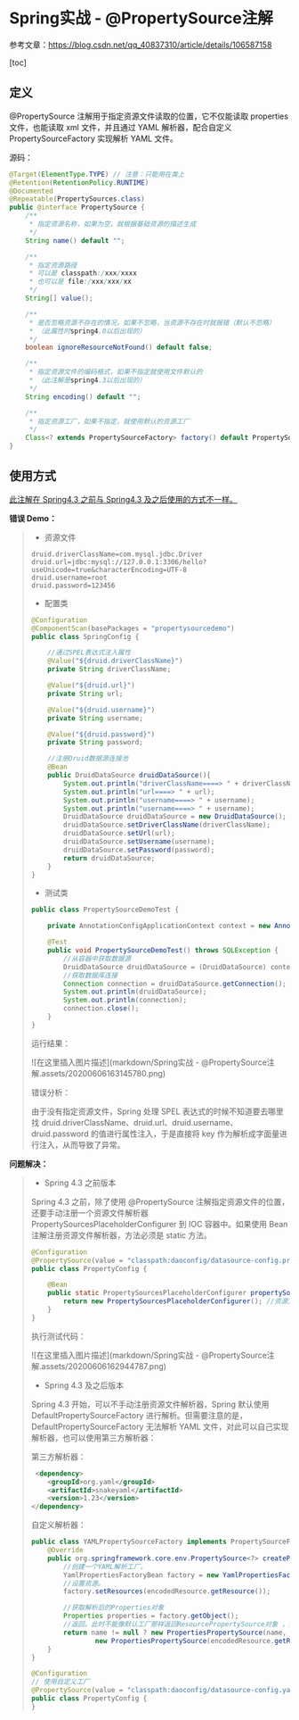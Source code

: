 # Spring实战 - @PropertySource注解

参考文章：https://blog.csdn.net/qq_40837310/article/details/106587158

[toc]



## 定义

@PropertySource 注解用于指定资源文件读取的位置，它不仅能读取 properties 文件，也能读取 xml 文件，并且通过 YAML 解析器，配合自定义PropertySourceFactory 实现解析 YAML 文件。

源码：

```java
@Target(ElementType.TYPE) // 注意：只能用在类上
@Retention(RetentionPolicy.RUNTIME)
@Documented
@Repeatable(PropertySources.class)
public @interface PropertySource {
	/**
	 * 指定资源名称，如果为空，就根据基础资源的描述生成
	 */
	String name() default "";

	/**
	 * 指定资源路径
	 * 可以是 classpath:/xxx/xxxx
	 * 也可以是 file:/xxx/xxx/xx
	 */
	String[] value();

	/**
	 * 是否忽略资源不存在的情况，如果不忽略，当资源不存在时就报错（默认不忽略）
	 * （此属性时spring4.0以后出现的）
	 */
	boolean ignoreResourceNotFound() default false;

	/**
	 * 指定资源文件的编码格式，如果不指定就使用文件默认的
	 * （此注解是spring4.3以后出现的）
	 */
	String encoding() default "";

	/**
	 * 指定资源工厂，如果不指定，就使用默认的资源工厂
	 */
	Class<? extends PropertySourceFactory> factory() default PropertySourceFactory.class;
}


```



## 使用方式

<u>此注解在 Spring4.3 之前与 Spring4.3 及之后使用的方式不一样。</u>

**错误 Demo：**

>   -   资源文件
>
>   ```properties
>   druid.driverClassName=com.mysql.jdbc.Driver
>   druid.url=jdbc:mysql://127.0.0.1:3306/hello?useUnicode=true&characterEncoding=UTF-8
>   druid.username=root
>   druid.password=123456
>   ```
>
>   -   配置类
>
>   ```java
>   @Configuration
>   @ComponentScan(basePackages = "propertysourcedemo")
>   public class SpringConfig {
>   
>       //通过SPEL表达式注入属性
>       @Value("${druid.driverClassName}")
>       private String driverClassName;
>   
>       @Value("${druid.url}")
>       private String url;
>   
>       @Value("${druid.username}")
>       private String username;
>   
>       @Value("${druid.password}")
>       private String password;
>   
>       //注册Druid数据源连接池
>       @Bean
>       public DruidDataSource druidDataSource(){
>           System.out.println("driverClassName====> " + driverClassName);
>           System.out.println("url====> " + url);
>           System.out.println("username====> " + username);
>           System.out.println("username====> " + username);
>           DruidDataSource druidDataSource = new DruidDataSource();
>           druidDataSource.setDriverClassName(driverClassName);
>           druidDataSource.setUrl(url);
>           druidDataSource.setUsername(username);
>           druidDataSource.setPassword(password);
>           return druidDataSource;
>       }
>   }
>   ```
>
>   -   测试类
>
>   ```java
>   public class PropertySourceDemoTest {
>   
>       private AnnotationConfigApplicationContext context = new AnnotationConfigApplicationContext(SpringConfig.class);
>   
>       @Test
>       public void PropertySourceDemoTest() throws SQLException {
>           //从容器中获取数据源
>           DruidDataSource druidDataSource = (DruidDataSource) context.getBean("druidDataSource");
>           //获取数据库连接
>           Connection connection = druidDataSource.getConnection();
>           System.out.println(druidDataSource);
>           System.out.println(connection);
>           connection.close();
>       }
>   }
>   ```
>
>   运行结果：
>
>   ![在这里插入图片描述](markdown/Spring实战 - @PropertySource注解.assets/20200606163145780.png)
>
>   错误分析：
>
>   由于没有指定资源文件，Spring 处理 SPEL 表达式的时候不知道要去哪里找 druid.driverClassName、druid.url、druid.username、druid.password 的值进行属性注入，于是直接将 key 作为解析成字面量进行注入，从而导致了异常。



**问题解决：**

>   -   Spring 4.3 之前版本
>
>   Spring 4.3 之前，除了使用 @PropertySource 注解指定资源文件的位置，还要手动注册一个资源文件解析器 PropertySourcesPlaceholderConfigurer 到 IOC 容器中。如果使用 Bean 注解注册资源文件解析器，方法必须是 static 方法。
>
>   ```java
>   @Configuration
>   @PropertySource(value = "classpath:daoconfig/datasource-config.properties") // 指定资源文件位置
>   public class PropertyConfig {
>   
>       @Bean
>       public static PropertySourcesPlaceholderConfigurer propertySourcesPlaceholderConfigurer(){
>           return new PropertySourcesPlaceholderConfigurer(); //资源文件解析器：Spring4.3 之前必须手动创建
>       }
>   }
>   ```
>
>   执行测试代码：
>
>   ![在这里插入图片描述](markdown/Spring实战 - @PropertySource注解.assets/20200606162944787.png)
>
>   
>
>   -   Spring 4.3 及之后版本
>
>   Spring 4.3 开始，可以不手动注册资源文件解析器，Spring 默认使用 DefaultPropertySourceFactory 进行解析。但需要注意的是，DefaultPropertySourceFactory  无法解析 YAML 文件，对此可以自己实现解析器，也可以使用第三方解析器：
>
>   第三方解析器：
>
>   ```xml
>    <dependency>
>       <groupId>org.yaml</groupId>
>       <artifactId>snakeyaml</artifactId>
>       <version>1.23</version>
>   </dependency>
>   ```
>
>   自定义解析器：
>
>   ```java
>   public class YAMLPropertySourceFactory implements PropertySourceFactory {
>       @Override
>       public org.springframework.core.env.PropertySource<?> createPropertySource(String name, EncodedResource encodedResource) throws IOException {
>           //创建一个YAML解析工厂。
>           YamlPropertiesFactoryBean factory = new YamlPropertiesFactoryBean();
>           //设置资源。
>           factory.setResources(encodedResource.getResource());
>   
>           //获取解析后的Properties对象
>           Properties properties = factory.getObject();
>           //返回。此时不能像默认工厂那样返回ResourcePropertySource对象 ，要返回他的父类PropertiesPropertySource对象。
>           return name != null ? new PropertiesPropertySource(name, properties) :
>                   new PropertiesPropertySource(encodedResource.getResource().getFilename(),properties);
>       }
>   }
>   ```
>
>   ```java
>   @Configuration
>   // 使用自定义工厂
>   @PropertySource(value = "classpath:daoconfig/datasource-config.yaml",factory = YAMLPropertySourceFactory.class)
>   public class PropertyConfig {
>   }
>   ```


